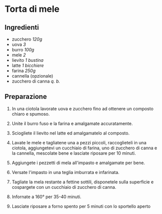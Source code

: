 # Torta di mele

## Ingredienti

- zucchero *120g*
- uova *3*
- burro *100g*
- mele *2*
- lievito *1 bustina*
- latte *1 bicchiere*
- farina *250g*
- cannella (opzionale)
- zucchero di canna *q. b.*

## Preparazione

1. In una ciotola lavorate uova e zucchero fino ad ottenere un composto chiaro e spumoso. 

2. Unite il burro fuso e la farina e amalgamate accuratamente.

3. Sciogliete il lievito nel latte ed amalgamatelo al composto.

4. Lavate le mele e tagliatene una a pezzi piccoli, raccoglieteli in una ciotola, aggiungetevi un cucchiaio di farina, uno di zucchero di canna e la cannella, mescolate bene e lasciate riposare per 10 minuti.

5. Aggiungete i pezzetti di mela all'impasto e amalgamate per bene.

6. Versate l'impasto in una teglia imburrata e infarinata.

7. Tagliate la mela restante a fettine sottili, disponetele sulla superficie e cospargete con un cucchiaio di zucchero di canna.

8. Infornate a 160° per 35-40 minuti.

9. Lasciate riposare a forno spento per 5 minuti con lo sportello aperto
